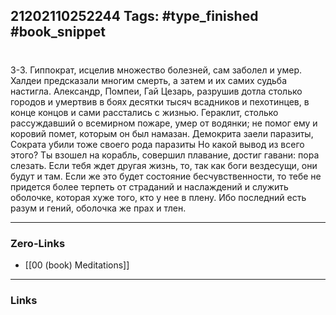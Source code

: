 21202110252244
Tags: #type_finished #book_snippet 
---
# 

 3-3. Гиппократ, исцелив множество болезней, сам заболел и умер. Халдеи предсказали многим смерть, а затем и их самих судьба настигла. Александр, Помпеи, Гай Цезарь, разрушив дотла столько городов и умертвив в боях десятки тысяч всадников и пехотинцев, в конце концов и сами расстались с жизнью. Гераклит, столько рассуждавший о всемирном пожаре, умер от водянки; не помог ему и коровий помет, которым он был намазан. Демокрита заели паразиты, Сократа убили тоже своего рода паразиты  Но какой вывод из всего этого? Ты взошел на корабль, совершил плавание, достиг гавани: пора слезать. Если тебя ждет другая жизнь, то, так как боги вездесущи, они будут и там. Если же это будет состояние бесчувственности, то тебе не придется более терпеть от страданий и наслаждений и служить оболочке, которая хуже того, кто у нее в плену. Ибо последний есть разум и гений, оболочка же  прах и тлен. 

---
### Zero-Links
 - [[00 (book) Meditations]]
---
### Links
